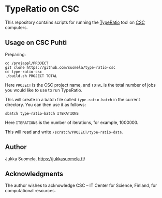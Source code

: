 TypeRatio on CSC
================

This repository contains scripts for running the [TypeRatio](https://github.com/suomela/type-ratio) tool on [CSC](https://www.csc.fi) computers.

Usage on CSC Puhti
------------------

Preparing:

    cd /projappl/PROJECT
    git clone https://github.com/suomela/type-ratio-csc
    cd type-ratio-csc
    ./build.sh PROJECT TOTAL

Here `PROJECT` is the CSC project name, and `TOTAL` is the total number of jobs you would like to use to run TypeRatio.

This will create in a batch file called `type-ratio-batch` in the current directory. You can then use it as follows:

    sbatch type-ratio-batch ITERATIONS

Here `ITERATIONS` is the number of iterations, for example, 1000000.

This will read and write `/scratch/PROJECT/type-ratio-data`.

Author
------

Jukka Suomela, https://jukkasuomela.fi/

Acknowledgments
---------------

The author wishes to acknowledge CSC – IT Center for Science, Finland, for computational resources.
